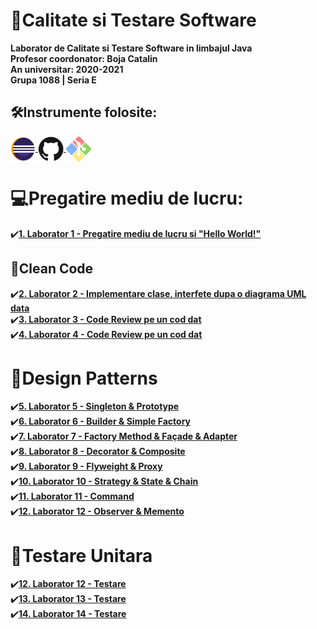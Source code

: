 # 💚Calitate si Testare Software
**Laborator de Calitate si Testare Software in limbajul Java**</br>
**Profesor coordonator: Boja Catalin**</br>
**An universitar: 2020-2021**</br>
**Grupa 1088 | Seria E**</br>


## 🛠️Instrumente folosite:
<a href = "https://www.eclipse.org/downloads/">
    <img src = "https://github.com/Adriana-Giol/Adriana-Giol/blob/main/Logo/Logo_Tools_Eclipse.png" alt="Eclipse" width = "auto" height="40px" align="center" title="Eclipse" />
</a>
<a href = "https://github.com/">
    <img src = "https://github.com/Adriana-Giol/Adriana-Giol/blob/main/Logo/Logo_Tools_GitHub.png" alt="GitHub" width = "auto" height="40px" align="center" title="GitHub" />
</a>
<a href = "http://git-scm.com/downloads/guis/">
    <img src = "https://github.com/Adriana-Giol/Adriana-Giol/blob/main/Logo/Logo_Tools_GitClient.png" alt="GitClient" width = "auto" height="40px" align="center" title="GitClient" />
</a>

# 💻Pregatire mediu de lucru:
✔️[**1. Laborator 1 - Pregatire mediu de lucru si "Hello World!"**](https://github.com/Adriana-Giol/CTS_1088_laborator/tree/main/HelloWorld) </br>

## 🧹Clean Code
✔️[**2. Laborator 2 - Implementare clase, interfete dupa o diagrama UML data**](https://github.com/Adriana-Giol/CTS_1088_laborator/tree/main/Laborator2)</br>
✔️[**3. Laborator 3 - Code Review pe un cod dat**](https://github.com/Adriana-Giol/CTS_1088_laborator/tree/main/Laborator3)</br>
✔️[**4. Laborator 4 - Code Review pe un cod dat**](https://github.com/Adriana-Giol/CTS_1088_laborator/tree/main/Laborator3)</br>

# 🎩Design Patterns
✔️[**5. Laborator 5 - Singleton & Prototype**](https://github.com/Adriana-Giol/CTS_1088_laborator/tree/main/Laborator5%20-%20Singleton%20si%20Prototype)</br>
✔️[**6. Laborator 6 - Builder & Simple Factory**](https://github.com/Adriana-Giol/CTS_1088_laborator/tree/main/Laborator6%20-%20Builder%20si%20Factory)</br>
✔️[**7. Laborator 7 - Factory Method & Façade & Adapter**](https://github.com/Adriana-Giol/CTS_1088_laborator/tree/main/Laborator7%20-%20Factory%20Method%20-%20Facade%20-%20Adapter)</br>
✔️[**8. Laborator 8 - Decorator & Composite**](https://github.com/Adriana-Giol/CTS_1088_laborator/tree/main/Laborator8%20-%20Decorator%20-%20Composite) </br>
✔️[**9. Laborator 9 - Flyweight & Proxy**](https://github.com/Adriana-Giol/CTS_1088_laborator/tree/main/Laborator9%20-%20Flyweight%20-%20Proxy/src/ro/ase/csie/cts/g1088/dp)</br>
✔️[**10. Laborator 10 - Strategy & State & Chain**](https://github.com/Adriana-Giol/CTS_1088_laborator/tree/main/Laborator10%20-%20Strategy%20-%20State/src/ro/ase/csie/cts/g1088/dp)</br>
✔️[**11. Laborator 11 - Command**](https://github.com/Adriana-Giol/CTS_1088_laborator/tree/main/Laborator11%20-%20Command/src/ro/ase/csie/cts/g1088/dp/command)</br>
✔️[**12. Laborator 12 - Observer & Memento**](https://github.com/Adriana-Giol/CTS_1088_laborator/tree/main/Laborator12%20-%20Observer%20-%20Memento/src/ro/ase/csie/cts/g1088/dp)</br>

# 🧪Testare Unitara
✔️[**12. Laborator 12 - Testare**](https://github.com/Adriana-Giol/CTS_1088_laborator/tree/main/Laborator12%20-%20Testare%20Unitara/src/ro/ase/csie/cts/g1088/testare)</br>
✔️[**13. Laborator 13 - Testare**](https://github.com/Adriana-Giol/CTS_1088_laborator/tree/main/Laborator13%20-%20Testare%20Unitara/src/ro/ase/csie/cts/g1088/testare)</br>
✔️[**14. Laborator 14 - Testare**](https://github.com/Adriana-Giol/CTS_1088_laborator/tree/main/Laborator13%20-%20Testare%20Unitara/src/ro/ase/csie/cts/g1088/testare)</br>
